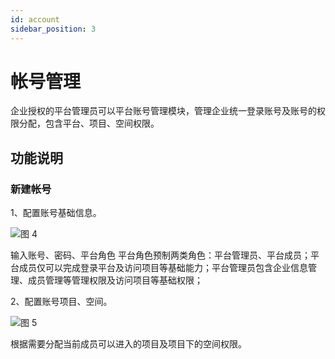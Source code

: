 ```yaml
---
id: account
sidebar_position: 3
---
```


# 帐号管理

企业授权的平台管理员可以平台账号管理模块，管理企业统一登录账号及账号的权限分配，包含平台、项目、空间权限。

## 功能说明

### 新建帐号

1、配置账号基础信息。

![图 4](/img/314cce74d7907b474e40e0e68b1692097ec0fee7791eebe7300fe613e52db2fa.png)  

输入账号、密码、平台角色
平台角色预制两类角色：平台管理员、平台成员；平台成员仅可以完成登录平台及访问项目等基础能力；平台管理员包含企业信息管理、成员管理等管理权限及访问项目等基础权限；

2、配置账号项目、空间。

![图 5](/img/05e088935ca8963e0fd23c2cdfae5b3e95c0526f370160604b4070715b21881f.png)  

根据需要分配当前成员可以进入的项目及项目下的空间权限。
